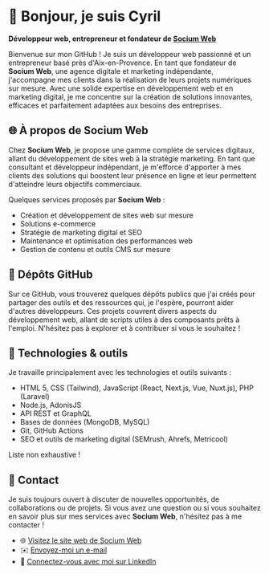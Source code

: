 # 👋 Bonjour, je suis Cyril

**Développeur web, entrepreneur et fondateur de [Socium Web](https://www.sociumweb.com)**

Bienvenue sur mon GitHub ! Je suis un développeur web passionné et un entrepreneur basé près d'Aix-en-Provence. En tant que fondateur de **Socium Web**, une agence digitale et marketing indépendante, j'accompagne mes clients dans la réalisation de leurs projets numériques sur mesure. Avec une solide expertise en développement web et en marketing digital, je me concentre sur la création de solutions innovantes, efficaces et parfaitement adaptées aux besoins des entreprises.

## 🌐 À propos de Socium Web

Chez **Socium Web**, je propose une gamme complète de services digitaux, allant du développement de sites web à la stratégie marketing. En tant que consultant et développeur indépendant, je m'efforce d'apporter à mes clients des solutions qui boostent leur présence en ligne et leur permettent d'atteindre leurs objectifs commerciaux.

Quelques services proposés par **Socium Web** :
- Création et développement de sites web sur mesure
- Solutions e-commerce
- Stratégie de marketing digital et SEO
- Maintenance et optimisation des performances web
- Gestion de contenu et outils CMS sur mesure

## 🔧 Dépôts GitHub

Sur ce GitHub, vous trouverez quelques dépôts publics que j'ai créés pour partager des outils et des ressources qui, je l'espère, pourront aider d'autres développeurs. Ces projets couvrent divers aspects du développement web, allant de scripts utiles à des composants prêts à l'emploi. N'hésitez pas à explorer et à contribuer si vous le souhaitez !

## 🚀 Technologies & outils

Je travaille principalement avec les technologies et outils suivants :
- HTML 5, CSS (Tailwind), JavaScript (React, Next.js, Vue, Nuxt.js), PHP (Laravel) 
- Node.js, AdonisJS
- API REST et GraphQL
- Bases de données (MongoDB, MySQL)
- Git, GitHub Actions
- SEO et outils de marketing digital (SEMrush, Ahrefs, Metricool)

Liste non exhaustive !

## 💼 Contact

Je suis toujours ouvert à discuter de nouvelles opportunités, de collaborations ou de projets. Si vous avez une question ou si vous souhaitez en savoir plus sur mes services avec **Socium Web**, n'hésitez pas à me contacter !

- 🌐 [Visitez le site web de Socium Web](https://www.sociumweb.com)
- ✉️ [Envoyez-moi un e-mail](mailto:contact@sociumweb.com)
- 💼 [Connectez-vous avec moi sur LinkedIn](https://www.linkedin.com/in/cj6)
